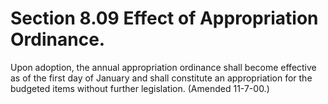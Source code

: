 Section 8.09 Effect of Appropriation Ordinance.
===============================================

Upon adoption, the annual appropriation ordinance shall become effective
as of the first day of January and shall constitute an appropriation for
the budgeted items without further legislation. (Amended 11-7-00.)
